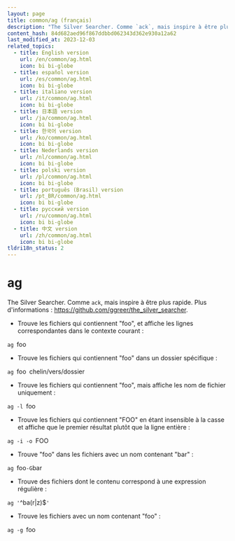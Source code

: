 ```yaml
---
layout: page
title: common/ag (français)
description: "The Silver Searcher. Comme `ack`, mais inspire à être plus rapide."
content_hash: 84d682aed96f867ddbbd062343d362e930a12a62
last_modified_at: 2023-12-03
related_topics:
  - title: English version
    url: /en/common/ag.html
    icon: bi bi-globe
  - title: español version
    url: /es/common/ag.html
    icon: bi bi-globe
  - title: italiano version
    url: /it/common/ag.html
    icon: bi bi-globe
  - title: 日本語 version
    url: /ja/common/ag.html
    icon: bi bi-globe
  - title: 한국어 version
    url: /ko/common/ag.html
    icon: bi bi-globe
  - title: Nederlands version
    url: /nl/common/ag.html
    icon: bi bi-globe
  - title: polski version
    url: /pl/common/ag.html
    icon: bi bi-globe
  - title: português (Brasil) version
    url: /pt_BR/common/ag.html
    icon: bi bi-globe
  - title: русский version
    url: /ru/common/ag.html
    icon: bi bi-globe
  - title: 中文 version
    url: /zh/common/ag.html
    icon: bi bi-globe
tldri18n_status: 2
---
```

# ag

The Silver Searcher. Comme `ack`, mais inspire à être plus rapide.
Plus d'informations : <https://github.com/ggreer/the_silver_searcher>.

- Trouve les fichiers qui contiennent "foo", et affiche les lignes correspondantes dans le contexte courant :

`ag `<span class="tldr-var badge badge-pill bg-dark-lm bg-white-dm text-white-lm text-dark-dm font-weight-bold">foo</span>

- Trouve les fichiers qui contiennent "foo" dans un dossier spécifique :

`ag `<span class="tldr-var badge badge-pill bg-dark-lm bg-white-dm text-white-lm text-dark-dm font-weight-bold">foo</span>` `<span class="tldr-var badge badge-pill bg-dark-lm bg-white-dm text-white-lm text-dark-dm font-weight-bold">chelin/vers/dossier</span>

- Trouve les fichiers qui contiennent "foo", mais affiche les nom de fichier uniquement :

`ag -l `<span class="tldr-var badge badge-pill bg-dark-lm bg-white-dm text-white-lm text-dark-dm font-weight-bold">foo</span>

- Trouve les fichiers qui contiennent "FOO" en étant insensible à la casse et affiche que le premier résultat plutôt que la ligne entière :

`ag -i -o `<span class="tldr-var badge badge-pill bg-dark-lm bg-white-dm text-white-lm text-dark-dm font-weight-bold">FOO</span>

- Trouve "foo" dans les fichiers avec un nom contenant "bar" :

`ag `<span class="tldr-var badge badge-pill bg-dark-lm bg-white-dm text-white-lm text-dark-dm font-weight-bold">foo</span>` -G `<span class="tldr-var badge badge-pill bg-dark-lm bg-white-dm text-white-lm text-dark-dm font-weight-bold">bar</span>

- Trouve des fichiers dont le contenu correspond à une expression régulière :

`ag '`<span class="tldr-var badge badge-pill bg-dark-lm bg-white-dm text-white-lm text-dark-dm font-weight-bold">^ba(r|z)$</span>`'`

- Trouve les fichiers avec un nom contenant "foo" :

`ag -g `<span class="tldr-var badge badge-pill bg-dark-lm bg-white-dm text-white-lm text-dark-dm font-weight-bold">foo</span>
